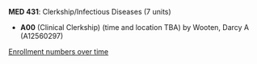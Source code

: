 **MED 431**: Clerkship/Infectious Diseases (7 units)

- **A00** (Clinical Clerkship) (time and location TBA) by Wooten, Darcy A (A12560297)

[Enrollment numbers over time](./MED431.tsv)
